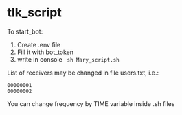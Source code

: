 # tlk_script

To start_bot:

1. Create .env file
2. Fill it with bot_token
3. write in console
``` sh Mary_script.sh```

List of receivers may be changed in file users.txt, i.e.:
```
00000001
00000002
```

You can change frequency by TIME variable inside .sh files
